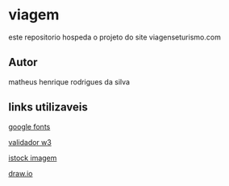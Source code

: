 # viagem
este repositorio hospeda o projeto do site viagenseturismo.com
## Autor
matheus henrique rodrigues da silva 
## links utilizaveis 
[google fonts](https://fonts.google.com/)

[validador w3](https://validator.w3.org/#validate_by_upload)

[istock imagem](https://www.istockphoto.com/br/search/2/image-film?mediatype=illustration&phrase=plane%20alerta%20not%20sets%20not%20silhouettes&page=2)

[draw.io](https://app.diagrams.net/)
